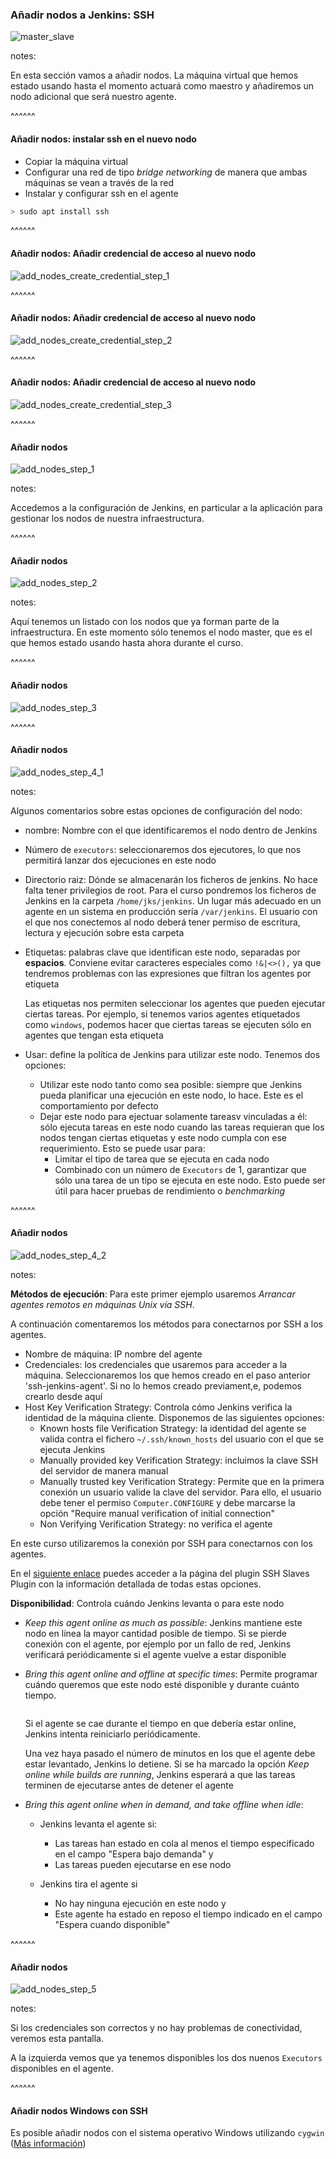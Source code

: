 ### Añadir nodos a Jenkins: SSH

<img src="/slides/images/es/0070/master_slaves/master_slaves.001.png" alt="master_slave" class="r-stretch">

notes:

En esta sección vamos a añadir nodos. La máquina virtual que hemos estado usando hasta el momento
actuará como maestro y añadiremos un nodo adicional que será nuestro agente.

^^^^^^

#### Añadir nodos: instalar ssh en el nuevo nodo

* Copiar la máquina virtual
* Configurar una red de tipo _bridge networking_ de manera que ambas máquinas se vean a través de la red
* Instalar y configurar ssh en el agente

```bash 
> sudo apt install ssh
```

^^^^^^
#### Añadir nodos: Añadir credencial de acceso al nuevo nodo

<img src="/slides/images/es/0070/add_nodes_create_credential_step_1.png" alt="add_nodes_create_credential_step_1" class="r-stretch">


^^^^^^
#### Añadir nodos: Añadir credencial de acceso al nuevo nodo

<img src="/slides/images/es/0070/add_nodes_create_credential_step_2.png" alt="add_nodes_create_credential_step_2" class="r-stretch">

^^^^^^
#### Añadir nodos: Añadir credencial de acceso al nuevo nodo

<img src="/slides/images/es/0070/add_nodes_create_credential_step_3.png" alt="add_nodes_create_credential_step_3" class="r-stretch">


^^^^^^

#### Añadir nodos

<img src="/slides/images/es/0070/add_nodes_step_1.png" alt="add_nodes_step_1" class="r-stretch">

notes:

Accedemos a la configuración de Jenkins, en particular a la aplicación para gestionar los nodos de
nuestra infraestructura.

^^^^^^

#### Añadir nodos

<img src="/slides/images/es/0070/add_nodes_step_2.png" alt="add_nodes_step_2" class="r-stretch">

notes:

Aquí tenemos un listado con los nodos que ya forman parte de la infraestructura. En este momento
sólo tenemos el nodo master, que es el que hemos estado usando hasta ahora durante el curso.

^^^^^^

#### Añadir nodos

<img src="/slides/images/es/0070/add_nodes_step_3.png" alt="add_nodes_step_3" class="r-stretch">


^^^^^^

#### Añadir nodos

<img src="/slides/images/es/0070/add_nodes_step_4_1.png" alt="add_nodes_step_4_1" class="r-stretch">

notes:

Algunos comentarios sobre estas opciones de configuración del nodo:

* nombre: Nombre con el que identificaremos el nodo dentro de Jenkins
* Número de `executors`: seleccionaremos dos ejecutores, lo que nos permitirá lanzar dos ejecuciones en
  este nodo
* Directorio raiz: Dónde se almacenarán los ficheros de jenkins. No hace falta tener privilegios de root. 
  Para el curso pondremos los ficheros de Jenkins en la carpeta `/home/jks/jenkins`. Un lugar más adecuado
  en un agente en un sistema en producción sería `/var/jenkins`. El usuario con el que nos conectemos al
  nodo deberá tener permiso de escritura, lectura y ejecución sobre esta carpeta
* Etiquetas: palabras clave que identifican este nodo, separadas por **espacios**. Conviene evitar caracteres 
  especiales como `!&|<>(),` ya que tendremos problemas con las expresiones que filtran los agentes por etiqueta
  
  Las etiquetas nos permiten seleccionar los agentes que pueden ejecutar ciertas tareas. Por ejemplo, si tenemos
  varios agentes etiquetados como `windows`, podemos hacer que ciertas tareas se ejecuten sólo en agentes
  que tengan esta etiqueta
* Usar: define la política de Jenkins para utilizar este nodo. Tenemos dos opciones:
  * Utilizar este nodo tanto como sea posible: siempre que Jenkins pueda planificar una ejecución en este nodo,
    lo hace. Este es el comportamiento por defecto
  * Dejar este nodo para ejectuar solamente tareasv vinculadas a él: sólo ejecuta tareas en este nodo cuando
    las tareas requieran que los nodos tengan ciertas etiquetas y este nodo cumpla con ese requerimiento. Esto
    se puede usar para:
    * Limitar el tipo de tarea que se ejecuta en cada nodo
    * Combinado con un número de `Executors` de 1, garantizar que sólo una tarea de un tipo se ejecuta en este nodo.
      Esto puede ser útil para hacer pruebas de rendimiento o _benchmarking_
 
 
^^^^^^
 
#### Añadir nodos
 
<img src="/slides/images/es/0070/add_nodes_step_4_2.png" alt="add_nodes_step_4_2" class="r-stretch">

notes:

**Métodos de ejecución**: Para este primer ejemplo usaremos _Arrancar agentes remotos en máquinas Unix vía SSH_.

A continuación comentaremos los métodos para conectarnos por SSH a los agentes.
* Nombre de máquina: IP nombre del agente
* Credenciales: los credenciales que usaremos para acceder a la máquina. Seleccionaremos los que hemos creado
  en el paso anterior 'ssh-jenkins-agent'. Si no lo hemos creado previament,e, podemos crearlo desde aquí 
* Host Key Verification Strategy: Controla cómo Jenkins verifica la identidad de la máquina cliente. Disponemos
  de las siguientes opciones:
  * Known hosts file Verification Strategy: la identidad del agente se valida contra el fichero `~/.ssh/known_hosts`
    del usuario con el que se ejecuta Jenkins
  * Manually provided key Verification Strategy: incluimos la clave SSH del servidor de manera manual
  * Manually trusted key Verification Strategy: Permite que en la primera conexión un usuario valide la
    clave del servidor. Para ello, el usuario debe tener el permiso `Computer.CONFIGURE` y debe marcarse 
    la opción "Require manual verification of initial connection"
  * Non Verifying Verification Strategy: no verifica el agente 

En este curso utilizaremos la conexión por SSH para conectarnos con los agentes.

En el [siguiente enlace](https://github.com/jenkinsci/ssh-slaves-plugin/blob/master/doc/CONFIGURE.md)
puedes acceder a la página del plugin SSH Slaves Plugin con la información detallada de todas estas opciones. 

**Disponibilidad**: Controla cuándo Jenkins levanta o para este nodo

* _Keep this agent online as much as possible_: Jenkins mantiene este nodo en línea la mayor cantidad posible de tiempo. 
  Si se pierde conexión con el agente, por ejemplo por un fallo de red, Jenkins verificará periódicamente si
  el agente vuelve a estar disponible 
* _Bring this agent online and offline at specific times_: Permite programar cuándo queremos que este nodo
  esté disponible y durante cuánto tiempo.
  
  <img src="/slides/images/es/0070/add_nodes_availability_scheduled.png" alt="" class="r-stretch">  
  
  Si el agente se cae durante el tiempo en que debería estar online, Jenkins intenta reiniciarlo periódicamente.

  Una vez haya pasado el número de minutos en los que el agente debe estar levantado, Jenkins lo detiene.
  Si se ha marcado la opción _Keep online while builds are running_, Jenkins esperará a que las tareas
  terminen de ejecutarse antes de detener el agente
* _Bring this agent online when in demand, and take offline when idle_: 
    * Jenkins levanta el agente si:
      * Las tareas han estado en cola al menos el tiempo especificado en el campo "Espera bajo demanda" y
      * Las tareas pueden ejecutarse en ese nodo

    * Jenkins tira el agente si
      * No hay ninguna ejecución en este nodo y
      * Este agente ha estado en reposo el tiempo indicado en el campo "Espera cuando disponible"

  <img src="/slides/images/es/0070/add_nodes_availability_in_demand.png" alt="" class="r-stretch">

^^^^^^
 
#### Añadir nodos
 
<img src="/slides/images/es/0070/add_nodes_step_5.png" alt="add_nodes_step_5" class="r-stretch">

notes:

Si los credenciales son correctos y no hay problemas de conectividad, veremos esta pantalla.

A la izquierda vemos que ya tenemos disponibles los dos nuenos `Executors` disponibles en el agente.

^^^^^^

#### Añadir nodos Windows con SSH

Es posible añadir nodos con el sistema operativo Windows utilizando `cygwin` ([Más información](https://wiki.jenkins.io/display/JENKINS/SSH+slaves+and+Cygwin))